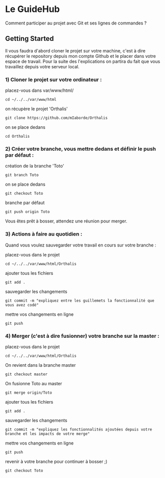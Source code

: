 # Le GuideHub

Comment participer au projet avec Git et ses lignes de commandes ?

## Getting Started

Il vous faudra d'abord cloner le projet sur votre machine, c'est à dire récupérer le repository depuis mon compte Github et le placer dans votre espace de travail.
Pour la suite des l'explications on partira du fait que vous travaillez depuis votre serveur local.


### 1) Cloner le projet sur votre ordinateur :

placez-vous dans var/www/html/
```
cd ~/../../var/www/html
```

on récupère le projet 'Orthalis'
```
git clone https://github.com/mIaborde/Orthalis
```

on se place dedans
```
cd Orthalis
```


### 2) Créer votre branche, vous mettre dedans et définir le push par défaut :

création de la branche 'Toto'
```
git branch Toto
```

on se place dedans
```
git checkout Toto
```

branche par défaut
```
git push origin Toto
```

Vous êtes prêt à bosser, attendez une réunion  pour merger.


### 3) Actions à faire au quotidien :

Quand vous voulez sauvegarder votre travail en cours sur votre branche :

placez-vous dans le projet
```
cd ~/../../var/www/html/Orthalis
```

ajouter tous les fichiers
```
git add .
```

sauvegarder les changements
```
git commit -m "expliquez entre les guillemets la fonctionnalité que vous avez codé"
```

mettre vos changements en ligne
```
git push
```


### 4) Merger (c'est à dire fusionner) votre branche sur la master :

placez-vous dans le projet
```
cd ~/../../var/www/html/Orthalis
```

On revient dans la branche master
```
git checkout master
```

On fusionne Toto au master
```
git merge origin/Toto
```

ajouter tous les fichiers
```
git add .
```

sauvegarder les changements
```
git commit -m "expliquez les fonctionnalités ajoutées depuis votre branche et les impacts de votre merge"
```

mettre vos changements en ligne
```
git push
```

revenir à votre branche pour continuer à bosser ;)
```
git checkout Toto
```
